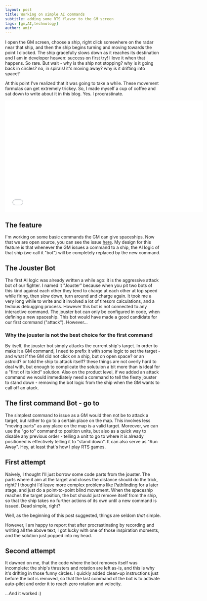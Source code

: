 ```yaml
---
layout: post
title: Working on simple AI commands
subtitle: adding some RTS flavor to the GM screen
tags: [gm,AI,technology]
author: amir
---
```

I open the GM screen, choose a ship, right click somewhere on the radar near that ship, and then the ship begins turning and moving towards the point I clocked. The ship gracefully slows down as it reaches its destination and I am in developer heaven: success on first try! I love it when that happens. So rare. But wait - why is the ship not stopping? why is it going back in circles? no, in spirals! it's moving away? why is it drifting into space?

At this point I've realized that it was going to take a while. These movement formulas can get extremely trickey. So, I made myself a cup of coffee and sat down to write about it in this blog. Yes. I procrastinate. 

<iframe width="640" height="360" src="/assets/img/goto-command-bug.webm" frameborder="0"> </iframe>

## The feature
I'm working on some basic commands the GM can give spaceships. Now that we are open source, you can see the issue [here](https://github.com/starwards/starwards/issues/552).
My design for this feature is that whenever the GM issues a command to a ship, the AI logic of that ship (we call it "bot") will be completely replaced by the new command.

## The Jouster Bot
The first AI logic was already written a while ago: it is the aggressive attack bot of our fighter. I named it "Jouster" because when you pit two bots of this kind against each other they tend to charge at each other at top speed while firing, then slow down, turn around and charge again. It took me a very long while to write and it involved a lot of tiresom calculations, and a tedious debugging process.
However this bot is not connected to any interactive command. The jouster bot can only be configured in code, when defining a new spaceship. 
This bot would have made a good candidate for our first command ("attack"). However...

### Why the jouster is not the best choice for the first command
By itself, the jouster bot simply attacks the current ship's target. In order to make it a GM command, I need to prefix it with some logic to set the target - and what if the GM did not click on a ship, but on open space? or an astroid? or told the ship to attack itself? these things are not overly hard to deal with, but enough to complicate the solutuion a bit more than is ideal for a "first of its kind" solution. 
Also on the product level, if we added an attack command we would immediately need a command to tell the fiesty jouster to stand down - removing the bot logic from the ship when the GM wants to call off an atack.

## The first command Bot - go to
The simplest command to issue as a GM would then not be to attack a target, but rather to go to a certain place on the map. This involves less "moving parts" as any place on the map is a valid target. Moreover, we can use the "go to" command to position units, but also as a quick way to disable any previous order - telling a unit to go to where it is already positioned is effectively telling it to "stand down". It can also serve as "Run Away". Hey, at least that's how I play RTS games.

## First attempt
Naively, I thought I'll just borrow some code parts from the jouster. The parts where it aim at the target and closes the distance should do the trick, right? I thought I'd leave more complex problems like [Pathfinding](https://en.wikipedia.org/wiki/Pathfinding) for a later stage, and just do a point-to-point blind movement. When the spaceship reaches the target position, the bot should just remove itself from the ship, so that the ship takes no further actions of its own until a new command is issued. Dead simple, right? 

Well, as the beginning of this post suggested, things are seldom *that* simple. 

However, I am happy to report that after procrastinating by recording and writing all the above text, I got lucky with one of those inspiration moments, and the solution just popped into my head.

## Second attempt
It dawned on me, that the code where the bot removes itself was incomplete: the ship's thrusters and rotation are left as-is, and this is why it's drifting in those funny circles. I quickly added clean-up instructions just before the bot is removed, so that the last command of the bot is to activate auto-pilot and order it to reach zero rotation and velocity.

...And it worked :)



